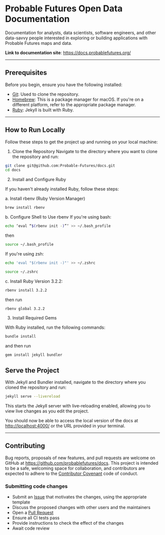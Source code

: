 # Probable Futures Open Data Documentation

Documentation for analysts, data scientists, software engineers, and other data-savvy people interested in exploring or building applications with Probable Futures maps and data.

**Link to documentation site**: https://docs.probablefutures.org/

---

## Prerequisites

Before you begin, ensure you have the following installed:

- [Git](https://git-scm.com/downloads): Used to clone the repository.
- [Homebrew](https://brew.sh/): This is a package manager for macOS. If you're on a different platform, refer to the appropriate package manager.
- [Ruby](https://www.ruby-lang.org/): Jekyll is built with Ruby.

---

## How to Run Locally

Follow these steps to get the project up and running on your local machine:

1. Clone the Repository
Navigate to the directory where you want to clone the repository and run:

```sh
git clone git@github.com:Probable-Futures/docs.git
cd docs
```

2. Install and Configure Ruby

If you haven't already installed Ruby, follow these steps:

a. Install rbenv (Ruby Version Manager)

```sh
brew install rbenv
```

b. Configure Shell to Use rbenv
If you're using bash:

```sh
echo ‘eval “$(rbenv init -)”‘ >> ~/.bash_profile
```

then

```sh
source ~/.bash_profile
```

If you're using zsh:

```sh
echo 'eval "$(rbenv init -)"' >> ~/.zshrc
```

```sh
source ~/.zshrc
```

c. Install Ruby Version 3.2.2:

```sh
rbenv install 3.2.2
```

then run

```sh
rbenv global 3.2.2
```

3. Install Required Gems

With Ruby installed, run the following commands:

```sh
bundle install
```

and then run

```sh
gem install jekyll bundler
```

## Serve the Project

With Jekyll and Bundler installed, navigate to the directory where you cloned the repository and run:

```sh
jekyll serve --livereload
```

This starts the Jekyll server with live-reloading enabled, allowing you to view live changes as you edit the project.

You should now be able to access the local version of the docs at <http://localhost:4000/> or the URL provided in your terminal.

---

## Contributing

Bug reports, proposals of new features, and pull requests are welcome on GitHub at <https://github.com/probablefutures/docs>. This project is intended to be a safe, welcoming space for collaboration, and contributors are expected to adhere to the [Contributor Covenant](http://contributor-covenant.org) code of conduct.

### Submitting code changes

- Submit an [Issue](https://github.com/probablefutures/docs/issues) that motivates the changes, using the appropriate template
- Discuss the proposed changes with other users and the maintainers
- Open a [Pull Request](https://github.com/probablefutures/docs/pulls)
- Ensure all CI tests pass
- Provide instructions to check the effect of the changes
- Await code review
